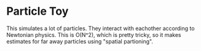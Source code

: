 # Particle Toy
This simulates a lot of particles. They interact with eachother according to Newtonian physics. This is O(N^2), which is pretty tricky, so it makes estimates for far away particles using "spatial partioning". 
